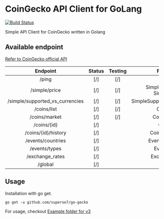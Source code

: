 # CoinGecko API Client for GoLang

[![Build Status](https://travis-ci.com/superoo7/go-gecko.svg?branch=master)](https://travis-ci.com/superoo7/go-gecko)

Simple API Client for CoinGecko written in Golang

## Available endpoint

[Refer to CoinGecko official API](https://www.coingecko.com/api)

|            Endpoint             | Status | Testing |            Function            |
| :-----------------------------: | :----: | :-----: | :----------------------------: |
|              /ping              |  [/]   |   [/]   |              Ping              |
|          /simple/price          |  [/]   |   [/]   | SimpleSinglePrice, SimplePrice |
| /simple/supported_vs_currencies |  [/]   |   [/]   |  SimpleSupportedVSCurrencies   |
|           /coins/list           |  [/]   |   [/]   |           CoinsList            |
|          /coins/market          |  [/]   |   [/]   |          CoinsMarket           |
|           /coins/{id}           |  [/]   |         |            CoinsID             |
|       /coins/{id}/history       |  [/]   |         |         CoinsIDHistory         |
|        /events/countries        |  [/]   |         |        EventsCountries         |
|          /events/types          |  [/]   |         |           EventsType           |
|         /exchange_rates         |  [/]   |         |          ExchangeRate          |
|             /global             |  [/]   |         |             Global             |

## Usage

Installation with go get.

```
go get -u github.com/superoo7/go-gecko
```

For usage, checkout [Example folder for v3](/_example/v3)
